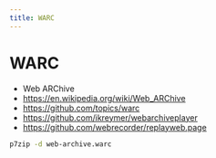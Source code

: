 ```yaml
---
title: WARC
---
```


# WARC
- Web ARChive
- https://en.wikipedia.org/wiki/Web_ARChive
- https://github.com/topics/warc
- https://github.com/ikreymer/webarchiveplayer
- https://github.com/webrecorder/replayweb.page

```bash
p7zip -d web-archive.warc
```
